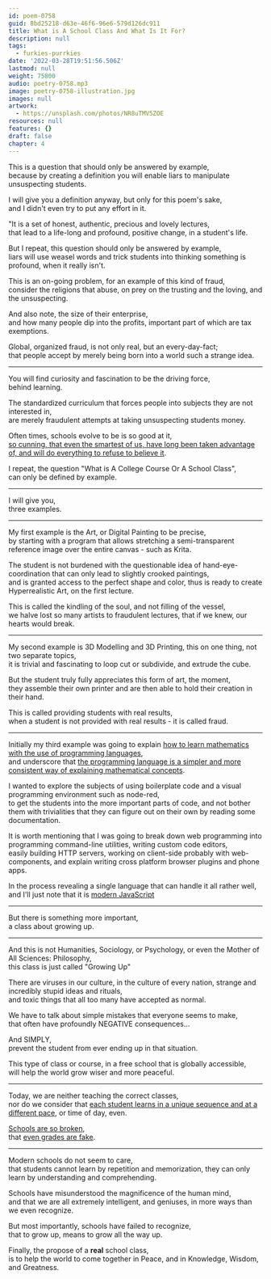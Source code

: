 ```yaml
---
id: poem-0758
guid: 8bd25218-d63e-46f6-96e6-579d126dc911
title: What is A School Class And What Is It For?
description: null
tags:
  - furkies-purrkies
date: '2022-03-28T19:51:56.506Z'
lastmod: null
weight: 75800
audio: poetry-0758.mp3
image: poetry-0758-illustration.jpg
images: null
artwork:
  - https://unsplash.com/photos/NR8uTMV5ZOE
resources: null
features: {}
draft: false
chapter: 4
---
```


This is a question that should only be answered by example,\
because by creating a definition you will enable liars to manipulate unsuspecting students.

I will give you a definition anyway, but only for this poem's sake,\
and I didn't even try to put any effort in it.

"It is a set of honest, authentic, precious and lovely lectures,\
that lead to a life-long and profound, positive change, in a student's life.

But I repeat, this question should only be answered by example,\
liars will use weasel words and trick students into thinking something is profound, when it really isn't.

This is an on-going problem, for an example of this kind of fraud,\
consider the religions that abuse, on prey on the trusting and the loving, and the unsuspecting.

And also note, the size of their enterprise,\
and how many people dip into the profits, important part of which are tax exemptions.

Global, organized fraud, is not only real, but an every-day-fact;\
that people accept by merely being born into a world such a strange idea.

---

You will find curiosity and fascination to be the driving force,\
behind learning.

The standardized curriculum that forces people into subjects they are not interested in,\
are merely fraudulent attempts at taking unsuspecting students money.

Often times, schools evolve to be is so good at it,\
[so cunning, that even the smartest of us, have long been taken advantage of, and will do everything to refuse to believe it](https://www.youtube.com/watch?v=vpnxd31y0Fo).

I repeat, the question "What is A College Course Or A School Class",\
can only be defined by example.

---

I will give you,\
three examples.

---

My first example is the Art, or Digital Painting to be precise,\
by starting with a program that allows stretching a semi-transparent reference image over the entire canvas - such as Krita.

The student is not burdened with the questionable idea of hand-eye-coordination that can only lead to slightly crooked paintings,\
and is granted access to the perfect shape and color, thus is ready to create Hyperrealistic Art, on the first lecture.

This is called the kindling of the soul, and not filling of the vessel,\
we halve lost so many artists to fraudulent lectures, that if we knew, our hearts would break.

---

My second example is 3D Modelling and 3D Printing, this on one thing, not two separate topics,\
it is trivial and fascinating to loop cut or subdivide, and extrude the cube.

But the student truly fully appreciates this form of art, the moment,\
they assemble their own printer and are then able to hold their creation in their hand.

This is called providing students with real results,\
when a student is not provided with real results - it is called fraud.

---

Initially my third example was going to explain [how to learn mathematics with the use of programming languages](https://www.youtube.com/watch?v=bKEaK7WNLzM),\
and underscore that [the programming language is a simpler and more consistent way of explaining mathematical concepts](https://github.com/Jam3/math-as-code).

I wanted to explore the subjects of using boilerplate code and a visual programming environment such as node-red,\
to get the students into the more important parts of code, and not bother them with trivialities that they can figure out on their own by reading some documentation.

It is worth mentioning that I was going to break down web programming into programming command-line utilities, writing custom code editors,\
easily building HTTP servers, working on client-side probably with web-components, and explain writing cross platform browser plugins and phone apps.

In the process revealing a single language that can handle it all rather well,\
and I'll just note that it is [modern JavaScript](https://deliciousinsights.github.io/confoo-es2022/#/mainTitle)

---

But there is something more important,\
a class about growing up.

---

And this is not Humanities, Sociology, or Psychology, or even the Mother of All Sciences: Philosophy,\
this class is just called "Growing Up"

There are viruses in our culture, in the culture of every nation, strange and incredibly stupid ideas and rituals,\
and toxic things that all too many have accepted as normal.

We have to talk about simple mistakes that everyone seems to make,\
that often have profoundly NEGATIVE consequences...

And SIMPLY,\
prevent the student from ever ending up in that situation.

This type of class or course, in a free school that is globally accessible,\
will help the world grow wiser and more peaceful.

---

Today, we are neither teaching the correct classes,\
nor do we consider that [each student learns in a unique sequence and at a different pace](https://www.youtube.com/watch?v=sxyKNMrhEvY), or time of day, even.

[Schools are so broken](https://www.youtube.com/watch?v=fmoor8DwqW4),\
that [even grades are fake](https://www.youtube.com/watch?v=DzSnvxejenY).

---

Modern schools do not seem to care,\
that students cannot learn by repetition and memorization, they can only learn by understanding and comprehending.

Schools have misunderstood the magnificence of the human mind,\
and that we are all extremely intelligent, and geniuses, in more ways than we even recognize.

But most importantly, schools have failed to recognize,\
that to grow up, means to grow all the way up.

Finally, the propose of a **real** school class,\
is to help the world to come together in Peace, and in Knowledge, Wisdom, and Greatness.
